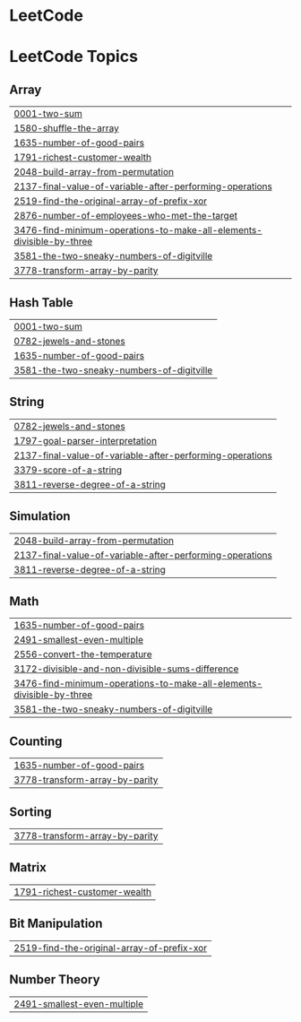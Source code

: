 # LeetCode
<!---LeetCode Topics Start-->
# LeetCode Topics
## Array
|  |
| ------- |
| [0001-two-sum](https://github.com/Guhanfozzy/LeetCode/tree/master/0001-two-sum) |
| [1580-shuffle-the-array](https://github.com/Guhanfozzy/LeetCode/tree/master/1580-shuffle-the-array) |
| [1635-number-of-good-pairs](https://github.com/Guhanfozzy/LeetCode/tree/master/1635-number-of-good-pairs) |
| [1791-richest-customer-wealth](https://github.com/Guhanfozzy/LeetCode/tree/master/1791-richest-customer-wealth) |
| [2048-build-array-from-permutation](https://github.com/Guhanfozzy/LeetCode/tree/master/2048-build-array-from-permutation) |
| [2137-final-value-of-variable-after-performing-operations](https://github.com/Guhanfozzy/LeetCode/tree/master/2137-final-value-of-variable-after-performing-operations) |
| [2519-find-the-original-array-of-prefix-xor](https://github.com/Guhanfozzy/LeetCode/tree/master/2519-find-the-original-array-of-prefix-xor) |
| [2876-number-of-employees-who-met-the-target](https://github.com/Guhanfozzy/LeetCode/tree/master/2876-number-of-employees-who-met-the-target) |
| [3476-find-minimum-operations-to-make-all-elements-divisible-by-three](https://github.com/Guhanfozzy/LeetCode/tree/master/3476-find-minimum-operations-to-make-all-elements-divisible-by-three) |
| [3581-the-two-sneaky-numbers-of-digitville](https://github.com/Guhanfozzy/LeetCode/tree/master/3581-the-two-sneaky-numbers-of-digitville) |
| [3778-transform-array-by-parity](https://github.com/Guhanfozzy/LeetCode/tree/master/3778-transform-array-by-parity) |
## Hash Table
|  |
| ------- |
| [0001-two-sum](https://github.com/Guhanfozzy/LeetCode/tree/master/0001-two-sum) |
| [0782-jewels-and-stones](https://github.com/Guhanfozzy/LeetCode/tree/master/0782-jewels-and-stones) |
| [1635-number-of-good-pairs](https://github.com/Guhanfozzy/LeetCode/tree/master/1635-number-of-good-pairs) |
| [3581-the-two-sneaky-numbers-of-digitville](https://github.com/Guhanfozzy/LeetCode/tree/master/3581-the-two-sneaky-numbers-of-digitville) |
## String
|  |
| ------- |
| [0782-jewels-and-stones](https://github.com/Guhanfozzy/LeetCode/tree/master/0782-jewels-and-stones) |
| [1797-goal-parser-interpretation](https://github.com/Guhanfozzy/LeetCode/tree/master/1797-goal-parser-interpretation) |
| [2137-final-value-of-variable-after-performing-operations](https://github.com/Guhanfozzy/LeetCode/tree/master/2137-final-value-of-variable-after-performing-operations) |
| [3379-score-of-a-string](https://github.com/Guhanfozzy/LeetCode/tree/master/3379-score-of-a-string) |
| [3811-reverse-degree-of-a-string](https://github.com/Guhanfozzy/LeetCode/tree/master/3811-reverse-degree-of-a-string) |
## Simulation
|  |
| ------- |
| [2048-build-array-from-permutation](https://github.com/Guhanfozzy/LeetCode/tree/master/2048-build-array-from-permutation) |
| [2137-final-value-of-variable-after-performing-operations](https://github.com/Guhanfozzy/LeetCode/tree/master/2137-final-value-of-variable-after-performing-operations) |
| [3811-reverse-degree-of-a-string](https://github.com/Guhanfozzy/LeetCode/tree/master/3811-reverse-degree-of-a-string) |
## Math
|  |
| ------- |
| [1635-number-of-good-pairs](https://github.com/Guhanfozzy/LeetCode/tree/master/1635-number-of-good-pairs) |
| [2491-smallest-even-multiple](https://github.com/Guhanfozzy/LeetCode/tree/master/2491-smallest-even-multiple) |
| [2556-convert-the-temperature](https://github.com/Guhanfozzy/LeetCode/tree/master/2556-convert-the-temperature) |
| [3172-divisible-and-non-divisible-sums-difference](https://github.com/Guhanfozzy/LeetCode/tree/master/3172-divisible-and-non-divisible-sums-difference) |
| [3476-find-minimum-operations-to-make-all-elements-divisible-by-three](https://github.com/Guhanfozzy/LeetCode/tree/master/3476-find-minimum-operations-to-make-all-elements-divisible-by-three) |
| [3581-the-two-sneaky-numbers-of-digitville](https://github.com/Guhanfozzy/LeetCode/tree/master/3581-the-two-sneaky-numbers-of-digitville) |
## Counting
|  |
| ------- |
| [1635-number-of-good-pairs](https://github.com/Guhanfozzy/LeetCode/tree/master/1635-number-of-good-pairs) |
| [3778-transform-array-by-parity](https://github.com/Guhanfozzy/LeetCode/tree/master/3778-transform-array-by-parity) |
## Sorting
|  |
| ------- |
| [3778-transform-array-by-parity](https://github.com/Guhanfozzy/LeetCode/tree/master/3778-transform-array-by-parity) |
## Matrix
|  |
| ------- |
| [1791-richest-customer-wealth](https://github.com/Guhanfozzy/LeetCode/tree/master/1791-richest-customer-wealth) |
## Bit Manipulation
|  |
| ------- |
| [2519-find-the-original-array-of-prefix-xor](https://github.com/Guhanfozzy/LeetCode/tree/master/2519-find-the-original-array-of-prefix-xor) |
## Number Theory
|  |
| ------- |
| [2491-smallest-even-multiple](https://github.com/Guhanfozzy/LeetCode/tree/master/2491-smallest-even-multiple) |
<!---LeetCode Topics End-->